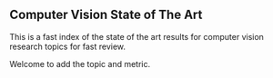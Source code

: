 ## Computer Vision State of The Art


This is a fast index of the state of the art results for computer vision research topics for fast review. 

Welcome to add the topic and metric. 

